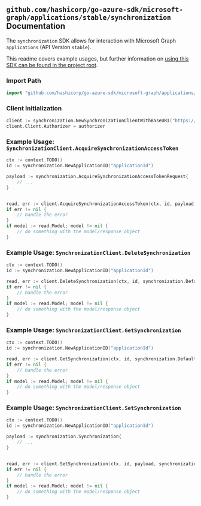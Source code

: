 
## `github.com/hashicorp/go-azure-sdk/microsoft-graph/applications/stable/synchronization` Documentation

The `synchronization` SDK allows for interaction with Microsoft Graph `applications` (API Version `stable`).

This readme covers example usages, but further information on [using this SDK can be found in the project root](https://github.com/hashicorp/go-azure-sdk/tree/main/docs).

### Import Path

```go
import "github.com/hashicorp/go-azure-sdk/microsoft-graph/applications/stable/synchronization"
```


### Client Initialization

```go
client := synchronization.NewSynchronizationClientWithBaseURI("https://graph.microsoft.com")
client.Client.Authorizer = authorizer
```


### Example Usage: `SynchronizationClient.AcquireSynchronizationAccessToken`

```go
ctx := context.TODO()
id := synchronization.NewApplicationID("applicationId")

payload := synchronization.AcquireSynchronizationAccessTokenRequest{
	// ...
}


read, err := client.AcquireSynchronizationAccessToken(ctx, id, payload, synchronization.DefaultAcquireSynchronizationAccessTokenOperationOptions())
if err != nil {
	// handle the error
}
if model := read.Model; model != nil {
	// do something with the model/response object
}
```


### Example Usage: `SynchronizationClient.DeleteSynchronization`

```go
ctx := context.TODO()
id := synchronization.NewApplicationID("applicationId")

read, err := client.DeleteSynchronization(ctx, id, synchronization.DefaultDeleteSynchronizationOperationOptions())
if err != nil {
	// handle the error
}
if model := read.Model; model != nil {
	// do something with the model/response object
}
```


### Example Usage: `SynchronizationClient.GetSynchronization`

```go
ctx := context.TODO()
id := synchronization.NewApplicationID("applicationId")

read, err := client.GetSynchronization(ctx, id, synchronization.DefaultGetSynchronizationOperationOptions())
if err != nil {
	// handle the error
}
if model := read.Model; model != nil {
	// do something with the model/response object
}
```


### Example Usage: `SynchronizationClient.SetSynchronization`

```go
ctx := context.TODO()
id := synchronization.NewApplicationID("applicationId")

payload := synchronization.Synchronization{
	// ...
}


read, err := client.SetSynchronization(ctx, id, payload, synchronization.DefaultSetSynchronizationOperationOptions())
if err != nil {
	// handle the error
}
if model := read.Model; model != nil {
	// do something with the model/response object
}
```
